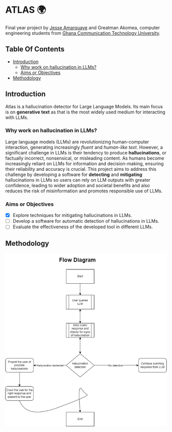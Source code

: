 # ATLAS 🌍

Final year project by [Jesse Amarquaye](mailto:jesseamarquayelegendary@gmail.com "Send email") and Greatman Akomea, computer engineering students from [Ghana Communication Technology University](https://www.gctu.edu.gh "GCTU").

## Table Of Contents

- [Introduction](#introduction)
  - [Why work on hallucination in LLMs?](#why-work-on-hallucination-in-llms)
  - [Aims or Objectives](#aims-or-objectives)
- [Methodology](#methodology)

## Introduction

Atlas is a hallucination detector for Large Language Models.
Its main focus is on **generative text** as that is the most widely used medium for interacting with LLMs.

### Why work on hallucination in LLMs?

Large language models (LLMs) are revolutionizing human-computer interaction, generating increasingly _fluent_ and _human-like text_. 
However, a significant challenge in LLMs is their tendency to produce **hallucinations**, or factually incorrect, nonsensical, or misleading content. 
As humans become increasingly reliant on LLMs for information and decision-making, ensuring their reliability and accuracy is crucial. 
This project aims to address this challenge by developing a software for **detecting** and **mitigating** hallucinations in LLMs so users can rely on LLM outputs with greater confidence, leading to wider adoption and societal benefits and also reduces the risk of misinformation and promotes responsible use of LLMs.

### Aims or Objectives

- [x] Explore techniques for mitigating hallucinations in LLMs.
- [ ] Develop a software for automatic detection of hallucinations in LLMs.
- [ ] Evaluate the effectiveness of the developed tool in different LLMs.

## Methodology

![Flow diagram](docs/img/flow.png)
